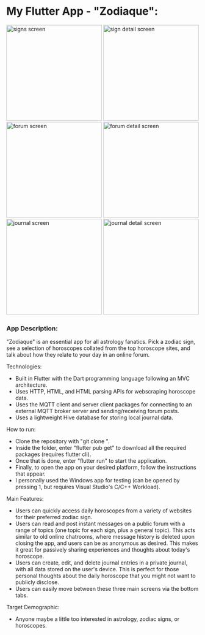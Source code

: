 # My Flutter App - "Zodiaque":

<p float="left">
  <img src="https://github.com/Pieisyum25/zodiaque-flutter/assets/80517108/a2843c53-75ff-451d-bab4-de256031e01b.JPG" alt="signs screen" width="250"/>
  <img src="https://github.com/Pieisyum25/zodiaque-flutter/assets/80517108/78036171-0946-40aa-80a2-dbf59ce5a2c2.JPG" alt="sign detail screen" width="250"/>
  <br>
  <img src="https://github.com/Pieisyum25/zodiaque-flutter/assets/80517108/dcc3b0b3-ac91-4442-9493-8e307ce53ddd.JPG" alt="forum screen" width="250"/>
  <img src="https://github.com/Pieisyum25/zodiaque-flutter/assets/80517108/e06db15d-2e13-41da-9181-21c08dfd8b70.JPG" alt="forum detail screen" width="250"/>
  <br>
  <img src="https://github.com/Pieisyum25/zodiaque-flutter/assets/80517108/82b022f6-7ffc-4b07-9061-234b45637147.JPG" alt="journal screen" width="250"/>
  <img src="https://github.com/Pieisyum25/zodiaque-flutter/assets/80517108/f85f1255-7fcb-47b1-87a8-afd903f479ef.JPG" alt="journal detail screen" width="250"/>
</p>

### App Description:

"Zodiaque" is an essential app for all astrology fanatics. Pick a zodiac sign, see a selection of horoscopes collated from the top horoscope sites, and talk about how they relate to your day in an online forum.

Technologies:
- Built in Flutter with the Dart programming language following an MVC architecture.
- Uses HTTP, HTML, and HTML parsing APIs for webscraping horoscope data.
- Uses the MQTT client and server client packages for connecting to an external MQTT broker server and sending/receiving forum posts.
- Uses a lightweight Hive database for storing local journal data.

How to run:
- Clone the repository with "git clone <repo url>".
- Inside the folder, enter "flutter pub get" to download all the required packages (requires flutter cli).
- Once that is done, enter "flutter run" to start the application.
- Finally, to open the app on your desired platform, follow the instructions that appear.
- I personally used the Windows app for testing (can be opened by pressing 1, but requires Visual Studio's C/C++ Workload).

Main Features:
- Users can quickly access daily horoscopes from a variety of websites for their preferred zodiac sign.
- Users can read and post instant messages on a public forum with a range of topics (one topic for each sign, plus a general topic). This acts similar to old online chatrooms, where message history is deleted upon closing the app, and users can be as anonymous as desired. This makes it great for passively sharing experiences and thoughts about today's horoscope.
- Users can create, edit, and delete journal entries in a private journal, with all data stored on the user's device. This is perfect for those personal thoughts about the daily horoscope that you might not want to publicly disclose.
- Users can easily move between these three main screens via the bottom tabs.

Target Demographic:
- Anyone maybe a little too interested in astrology, zodiac signs, or horoscopes.

